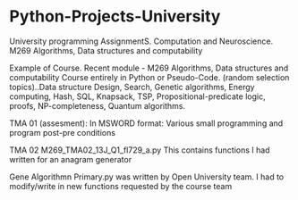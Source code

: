 # Python-Projects-University
University programming AssignmentS. Computation and Neuroscience. M269 Algorithms, Data structures and computability

Example of Course. Recent module - M269 Algorithms, Data structures and computability
Course entirely in  Python or Pseudo-Code. (random selection topics)..Data structure Design, Search, Genetic algorithms, Energy computing, Hash, SQL, Knapsack, TSP, Propositional-predicate logic, proofs, NP-completeness, Quantum algorithms.



TMA 01 (assesment): In MSWORD format: 
Various small programming and program post-pre conditions

TMA 02 M269_TMA02_13J_Q1_fl729_a.py
This contains functions I had written for an anagram generator

Gene Algorithmn Primary.py was written by Open University team. I had to modify/write in new functions requested by the course team


